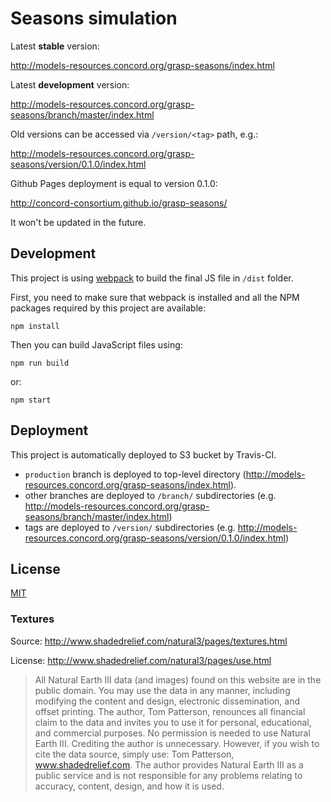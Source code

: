 # Seasons simulation

Latest **stable** version:

http://models-resources.concord.org/grasp-seasons/index.html

Latest **development** version:

http://models-resources.concord.org/grasp-seasons/branch/master/index.html

Old versions can be accessed via `/version/<tag>` path, e.g.:

http://models-resources.concord.org/grasp-seasons/version/0.1.0/index.html

Github Pages deployment is equal to version 0.1.0:

http://concord-consortium.github.io/grasp-seasons/

It won't be updated in the future.

## Development

This project is using [webpack](http://webpack.github.io/) to build the final JS file in `/dist` folder.

First, you need to make sure that webpack is installed and all the NPM packages required by this project are available:

```
npm install
```
Then you can build JavaScript files using:
```
npm run build
```
or:
```
npm start
```

## Deployment

This project is automatically deployed to S3 bucket by Travis-CI.

- `production` branch is deployed to top-level directory (http://models-resources.concord.org/grasp-seasons/index.html).
- other branches are deployed to `/branch/` subdirectories (e.g. http://models-resources.concord.org/grasp-seasons/branch/master/index.html)
- tags are deployed to `/version/` subdirectories  (e.g. http://models-resources.concord.org/grasp-seasons/version/0.1.0/index.html)

## License

[MIT](https://github.com/concord-consortium/grasp-seasons/blob/master/LICENSE)

### Textures

Source:
http://www.shadedrelief.com/natural3/pages/textures.html

License:
http://www.shadedrelief.com/natural3/pages/use.html

> All Natural Earth III data (and images) found on this website are in the public domain. You may use the data in any manner, including modifying the content and design, electronic dissemination, and offset printing. The author, Tom Patterson, renounces all financial claim to the data and invites you to use it for personal, educational, and commercial purposes.
> No permission is needed to use Natural Earth III. Crediting the author is unnecessary. However, if you wish to cite the data source, simply use: Tom Patterson, www.shadedrelief.com.
> The author provides Natural Earth III as a public service and is not responsible for any problems relating to accuracy, content, design, and how it is used.
